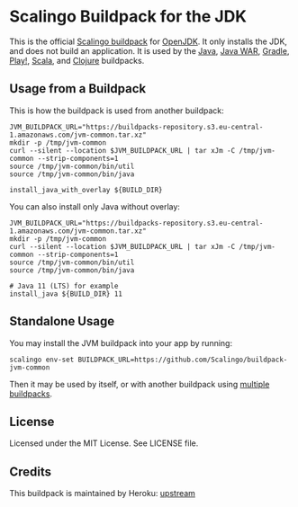 # Scalingo Buildpack for the JDK

This is the official [Scalingo
buildpack](https://doc.scalingo.com/platform/deployment/buildpacks) for
[OpenJDK](http://openjdk.java.net/). It only installs the JDK, and does not
build an application. It is used by the
[Java](https://github.com/Scalingo/java-buildpack),
[Java WAR](https://github.com/Scalingo/java-war-buildpack),
[Gradle](https://github.com/Scalingo/gradle-buildpack),
[Play!](https://github.com/Scalingo/play-buildpack),
[Scala](https://github.com/Scalingo/scala-buildpack), and
[Clojure](https://github.com/Scalingo/clojure-buildpack) buildpacks.

## Usage from a Buildpack

This is how the buildpack is used from another buildpack:

```shell
JVM_BUILDPACK_URL="https://buildpacks-repository.s3.eu-central-1.amazonaws.com/jvm-common.tar.xz"
mkdir -p /tmp/jvm-common
curl --silent --location $JVM_BUILDPACK_URL | tar xJm -C /tmp/jvm-common --strip-components=1
source /tmp/jvm-common/bin/util
source /tmp/jvm-common/bin/java

install_java_with_overlay ${BUILD_DIR}
```

You can also install only Java without overlay:
```shell
JVM_BUILDPACK_URL="https://buildpacks-repository.s3.eu-central-1.amazonaws.com/jvm-common.tar.xz"
mkdir -p /tmp/jvm-common
curl --silent --location $JVM_BUILDPACK_URL | tar xJm -C /tmp/jvm-common --strip-components=1
source /tmp/jvm-common/bin/util
source /tmp/jvm-common/bin/java

# Java 11 (LTS) for example
install_java ${BUILD_DIR} 11
```

## Standalone Usage

You may install the JVM buildpack into your app by running:

```shell
scalingo env-set BUILDPACK_URL=https://github.com/Scalingo/buildpack-jvm-common
```

Then it may be used by itself, or with another buildpack using [multiple
buildpacks](https://doc.scalingo.com/platform/deployment/buildpacks/multi#top-of-page).

## License

Licensed under the MIT License. See LICENSE file.

## Credits

This buildpack is maintained by Heroku: [upstream](https://github.com/heroku/heroku-buildpack-jvm-common)
